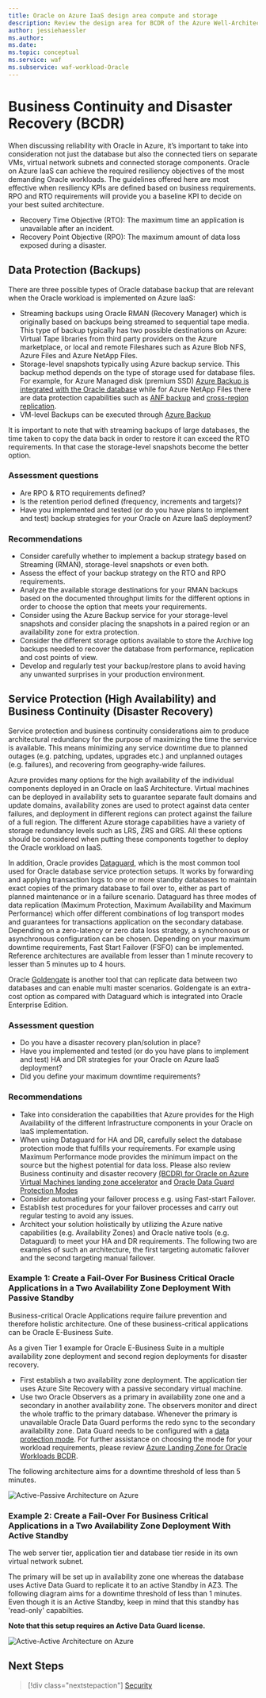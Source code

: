 ```yaml
---
title: Oracle on Azure IaaS design area compute and storage
description: Review the design area for BCDR of the Azure Well-Architected Framework. See how to apply these principles to Oracle on Azure IaaS workloads.
author: jessiehaessler
ms.author: 
ms.date: 
ms.topic: conceptual
ms.service: waf
ms.subservice: waf-workload-Oracle
---
```


# Business Continuity and Disaster Recovery (BCDR)

When discussing reliability with Oracle in Azure, it’s important to take into consideration not just the database but also the connected tiers on separate VMs, virtual network subnets and connected storage components. Oracle on Azure IaaS can achieve the required resiliency objectives of the most demanding Oracle workloads. The guidelines offered here are most effective when resiliency KPIs are defined based on business requirements. RPO and RTO requirements will provide you a baseline KPI to decide on your best suited architecture. 
- Recovery Time Objective (RTO): The maximum time an application is unavailable after an incident.
- Recovery Point Objective (RPO): The maximum amount of data loss exposed during a disaster.

## Data Protection (Backups)

There are three possible types of Oracle database backup that are relevant when the Oracle workload is implemented on Azure IaaS:
- Streaming backups using Oracle RMAN (Recovery Manager) which is originally based on backups being streamed to sequential tape media. This type of backup typically has two possible destinations on Azure: Virtual Tape libraries from third party providers on the Azure marketplace, or local and remote Fileshares such as Azure Blob NFS, Azure Files and Azure NetApp Files.
- Storage-level snapshots typically using Azure backup service. This backup method depends on the type of storage used for database files. For example, for Azure Managed disk (premium SSD) [Azure Backup is integrated with the Oracle database](/azure/virtual-machines/workloads/oracle/oracle-database-backup-azure-backup?tabs=azure-portal) while for Azure NetApp Files there are data protection capabilities such as [ANF backup](/azure/azure-netapp-files/backup-introduction) and [cross-region replication](/azure/azure-netapp-files/cross-region-replication-introduction).
- VM-level Backups can be executed through [Azure Backup](/azure/virtual-machines/workloads/oracle/oracle-database-backup-azure-backup?tabs=azure-portal)

It is important to note that with streaming backups of large databases, the time taken to copy the data back in order to restore it can exceed the RTO requirements. In that case the storage-level snapshots become the better option.

### Assessment questions
- Are RPO & RTO requirements defined?
- Is the retention period defined (frequency, increments and targets)?
- Have you implemented and tested (or do you have plans to implement and test) backup strategies for your Oracle on Azure IaaS deployment?

### Recommendations
- Consider carefully whether to implement a backup strategy based on Streaming (RMAN), storage-level snapshots or even both. 
- Assess the effect of your backup strategy on the RTO and RPO requirements.
- Analyze the available storage destinations for your RMAN backups based on the documented throughput limits for the different options in order to choose the option that meets your requirements.
- Consider using the Azure Backup service for your storage-level snapshots and consider placing the snapshots in a paired region or an availability zone for extra protection.
- Consider the different storage options available to store the Archive log backups needed to recover the database from performance, replication and cost points of view. 
- Develop and regularly test your backup/restore plans to avoid having any unwanted surprises in your production environment.

## Service Protection (High Availability) and Business Continuity (Disaster Recovery)

Service protection and business continuity considerations aim to produce architectural redundancy for the purpose of maximizing the time the service is available. This means minimizing any service downtime due to planned outages (e.g. patching, updates, upgrades etc.) and unplanned outages (e.g. failures), and recovering from geography-wide failures.

Azure provides many options for the high availability of the individual components deployed in an Oracle on IaaS Architecture. Virtual machines can be deployed in availability sets to guarantee separate fault domains and update domains, availability zones are used to protect against data center failures, and deployment in different regions can protect against the failure of a full region. The different Azure storage capabilities have a variety of storage redundancy levels such as LRS, ZRS and GRS. All these options should be considered when putting these components together to deploy the Oracle workload on IaaS.

In addition, Oracle provides [Dataguard](/azure/virtual-machines/workloads/oracle/configure-oracle-dataguard), which is the most common tool used for Oracle database service protection setups. It works by forwarding and applying transaction logs to one or more standby databases to maintain exact copies of the primary database to fail over to, either as part of planned maintenance or in a failure scenario. Dataguard has three modes of data replication (Maximum Protection, Maximum Availability and Maximum Performance) which offer different combinations of log transport modes and guarantees for transactions application on the secondary database. Depending on a zero-latency or zero data loss strategy, a synchronous or asynchronous configuration can be chosen.
Depending on your maximum downtime requirements, Fast Start Failover (FSFO) can be implemented. Reference architectures are available from lesser than 1 minute recovery to lesser than 5 minutes up to 4 hours. 

Oracle [Goldengate](/azure/virtual-machines/workloads/oracle/configure-oracle-golden-gate) is another tool that can replicate data between two databases and can enable multi master scenarios. Goldengate is an extra-cost option as compared with Dataguard which is integrated into Oracle Enterprise Edition.

### Assessment question
- Do you have a disaster recovery plan/solution in place? 
- Have you implemented and tested (or do you have plans to implement and test) HA and DR strategies for your Oracle on Azure IaaS deployment?
- Did you define your maximum downtime requirements?

### Recommendations
- Take into consideration the capabilities that Azure provides for the High Availability of the different Infrastructure components in your Oracle on IaaS implementation.
- When using Dataguard for HA and DR, carefully select the database protection mode that fulfills your requirements. For example using Maximum Performance mode provides the minimum impact on the source but the highest potential for data loss. Please also review Business continuity and disaster recovery [(BCDR) for Oracle on Azure Virtual Machines landing zone accelerator](/azure/cloud-adoption-framework/scenarios/oracle-iaas/oracle-disaster-recovery-oracle-landing-zone) and [Oracle Data  Guard Protection Modes](https://docs.oracle.com/en/database/oracle/oracle-database/21/sbydb/oracle-data-guard-protection-modes.html#GUID-7EF6EFEE-7E31-4F80-9C97-1B25DAA025F8)
- Consider automating your failover process e.g. using Fast-start Failover.
- Establish test procedures for your failover processes and carry out regular testing to avoid any issues.
- Architect your solution holistically by utilizing the Azure native capabilities (e.g. Availability Zones) and Oracle native tools (e.g. Dataguard) to meet your HA and DR requirements. The following two are examples of such an architecture, the first targeting automatic failover and the second targeting manual failover.

### Example 1: Create a Fail-Over For Business Critical Oracle Applications in a Two Availability Zone Deployment With Passive Standby

Business-critical Oracle Applications require failure prevention and therefore holistic architecture. One of these business-critical applications can be Oracle E-Business Suite.

As a given Tier 1 example for Oracle E-Business Suite in a multiple availability zone deployment and second region deployments for disaster recovery.

- First establish a two availability zone deployment. The application tier uses Azure Site Recovery with a passive secondary virtual machine.
- Use two Oracle Observers as a primary in availability zone one and a secondary in another availability zone. The observers monitor and direct the whole traffic to the primary database. Whenever the primary is unavailable Oracle Data Guard performs the redo sync to the secondary availability zone. Data Guard needs to be configured with a [data protection mode](https://docs.oracle.com/en/database/oracle/oracle-database/19/sbydb/oracle-data-guard-protection-modes.html#GUID-5DB32C5F-3ABF-4AD4-AB41-208F1BF134BB). 
For further assistance on choosing the mode for your workload requirements, please review [Azure Landing Zone for Oracle Workloads BCDR](/azure/cloud-adoption-framework/scenarios/oracle-iaas/oracle-migration-planning).


The following architecture aims for a downtime threshold of less than 5 minutes. 

![Active-Passive Architecture on Azure](active-passive.png)

### Example 2: Create a Fail-Over For Business Critical Applications in a Two Availability Zone Deployment With Active Standby

The web server tier, application tier and database tier reside in its own virtual network subnet.

The primary will be set up in availability zone one whereas the database uses Active Data Guard to replicate it to an active Standby in AZ3.
The following diagram aims for a downtime threshold of less than 1 minutes. Even though it is an Active Standby, keep in mind that this standby has 'read-only' capabilties.

**Note that this setup requires an Active Data Guard license.**


![Active-Active Architecture on Azure](active-active.png)

## Next Steps

> [!div class="nextstepaction"]
> [Security](./security-new.md)
